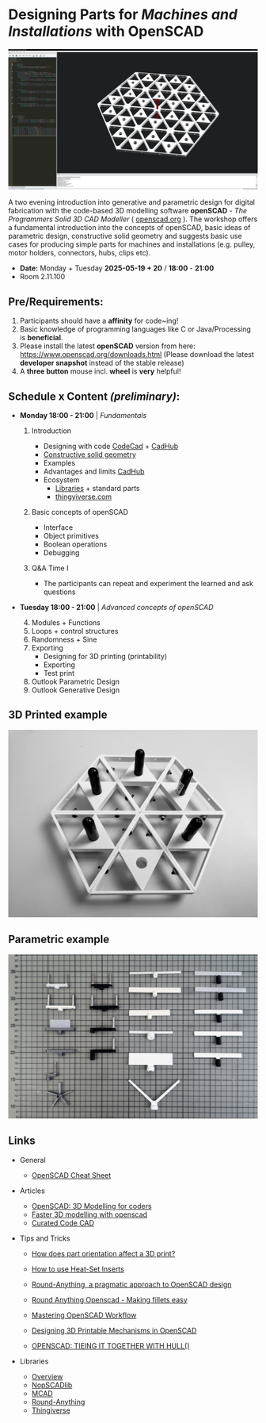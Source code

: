 # Designing Parts for *Machines and Installations* with OpenSCAD


![openscad example](materials/openscad_example.png)

A two evening introduction into generative and parametric design for digital fabrication with the code-based 3D modelling software **openSCAD** - *The Programmers Solid 3D CAD Modeller* ( [openscad.org](https://openscad.org) ). The workshop offers a fundamental introduction into the concepts of openSCAD, basic ideas of parametric design, constructive solid geometry and suggests basic use cases for producing simple parts for machines and installations (e.g. pulley, motor holders, connectors, hubs, clips etc).


- **Date:** Monday + Tuesday **2025-05-19 + 20** / **18:00** - **21:00**
- Room 2.11.100

## Pre/Requirements:
1. Participants should have a **affinity** for code~ing!
2. Basic knowledge of programming languages like C or Java/Processing is **beneficial**.
3. Please install the latest **openSCAD** version from here: https://www.openscad.org/downloads.html (Please download the latest **developer snapshot** instead of the stable release)
5. A **three button** mouse incl. **wheel** is **very** helpful!

## Schedule x Content *(preliminary)*:

* **Monday 18:00 - 21:00** | *Fundamentals*
  1. Introduction
     - Designing with code [CodeCad](https://github.com/Irev-Dev/curated-code-cad) + [CadHub](https://learn.cadhub.xyz/)
     - [Constructive solid geometry](https://en.wikipedia.org/wiki/Constructive_solid_geometry)
     - Examples 
     - Advantages and limits [CadHub](https://cadhub.xyz/)
     - Ecosystem
       + [Libraries](https://www.openscad.org/libraries.html) + standard parts
       + [thingyiverse.com](https://www.thingiverse.com/)

  2. Basic concepts of openSCAD 
     - Interface
     - Object primitives
     - Boolean operations
     - Debugging

  3. Q&A Time I
     - The participants can repeat and experiment the learned and ask questions  


* **Tuesday 18:00 - 21:00** |  *Advanced concepts of openSCAD*

  4. Modules + Functions
  5. Loops + control structures
  6. Randomness + Sine 
  7. Exporting
     - Designing for 3D printing (printability)
     - Exporting
     - Test print
  8. Outlook Parametric Design
  9. Outlook Generative Design


## 3D Printed example
![print example](materials/print.jpg)

## Parametric example
![print example](materials/parametric.jpg)


## Links
* General

  - [OpenSCAD Cheat Sheet](https://www.openscad.org/cheatsheet/index.html)

* Articles

  - [OpenSCAD: 3D Modelling for coders](https://medium.com/@mr_koz/openscad-3d-modelling-for-coders-10dd40650dac)
  - [Faster 3D modelling with openscad](https://medium.com/@mr_koz/faster-3d-modelling-with-openscad-d6443f3eea79)
  - [Curated Code CAD](https://kurthutten.com/blog/curated-code-cad/)

* Tips and Tricks

  - [How does part orientation affect a 3D print?](https://www.3dhubs.com/knowledge-base/how-does-part-orientation-affect-3d-print/)
  - [How to use Heat-Set Inserts](https://hackaday.com/2019/02/28/threading-3d-printed-parts-how-to-use-heat-set-inserts/)
  - [Round-Anything, a pragmatic approach to OpenSCAD design](https://kurthutten.com/blog/round-anything-a-pragmatic-approach-to-openscad-design/)
  - [Round Anything Openscad - Making fillets easy](https://www.youtube.com/watch?v=laxv2wFKq8Q&feature=emb_title)
  - [Mastering OpenSCAD Workflow](https://hackaday.com/2018/11/14/mastering-openscad-workflow/)
  - [Designing 3D Printable Mechanisms in OpenSCAD](https://urish.medium.com/designing-3d-printable-mechanisms-in-openscad-5838dcb65b39)

  - [OPENSCAD: TIEING IT TOGETHER WITH HULL()](https://hackaday.com/2018/02/13/openscad-tieing-it-together-with-hull/)

* Libraries

  - [Overview](https://www.openscad.org/libraries.html)
  - [NopSCADlib](https://github.com/nophead/NopSCADlib)
  - [MCAD](https://github.com/openscad/MCAD)
  - [Round-Anything](https://github.com/Irev-Dev/Round-Anything)
  - [Thingiverse](https://www.thingiverse.com/)
